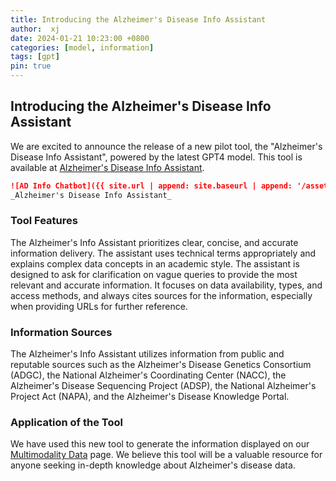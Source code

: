 ```yaml
---
title: Introducing the Alzheimer's Disease Info Assistant
author:  xj
date: 2024-01-21 10:23:00 +0800
categories: [model, information]
tags: [gpt]
pin: true
---
```


## Introducing the Alzheimer's Disease Info Assistant

We are excited to announce the release of a new pilot tool, the "Alzheimer's Disease Info Assistant", powered by the latest GPT4 model. This tool is available at [Alzheimer's Disease Info Assistant](https://chat.openai.com/g/g-7kFSx5kWc-alzheimer-s-disease-info-assistant).

<!-- <a href="https://chat.openai.com/g/g-7kFSx5kWc-alzheimer-s-disease-info-assistant">
    <img src="{{ site.url | append: site.baseurl | append: '/assets/img/ad_info_chatbot.png' }}" class="card-img-top img-fluid" alt="AD Info Chatbot" />
</a> -->

```markdown
![AD Info Chatbot]({{ site.url | append: site.baseurl | append: '/assets/img/ad_info_chatbot.png' }})
_Alzheimer's Disease Info Assistant_
```

### Tool Features

The Alzheimer's Info Assistant prioritizes clear, concise, and accurate information delivery. The assistant uses technical terms appropriately and explains complex data concepts in an academic style. The assistant is designed to ask for clarification on vague queries to provide the most relevant and accurate information. It focuses on data availability, types, and access methods, and always cites sources for the information, especially when providing URLs for further reference.

### Information Sources

The Alzheimer's Info Assistant utilizes information from public and reputable sources such as the Alzheimer's Disease Genetics Consortium (ADGC), the National Alzheimer's Coordinating Center (NACC), the Alzheimer's Disease Sequencing Project (ADSP), the National Alzheimer's Project Act (NAPA), and the Alzheimer's Disease Knowledge Portal.

### Application of the Tool

We have used this new tool to generate the information displayed on our [Multimodality Data](/AIM-AI/Multimodal-data/) page. We believe this tool will be a valuable resource for anyone seeking in-depth knowledge about Alzheimer's disease data.

